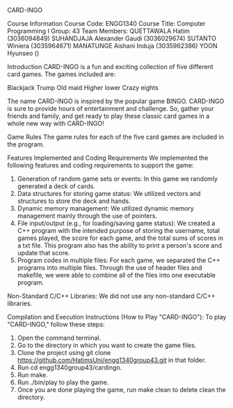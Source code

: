CARD-INGO

Course Information
Course Code: ENGG1340
Course Title: Computer Programming I
Group: 43
Team Members:
QUETTAWALA Hatim (3036094849)
SUHANDJAJA Alexander Gaudi (3036029674)
SUTANTO Winiera (3035964671)
MANATUNGE Aishani Induja (3035962386)
YOON Hyunseo ()

Introduction
CARD-INGO is a fun and exciting collection of five different card games. The games included are:

Blackjack
Trump
Old maid
Higher lower
Crazy eights

The name CARD-INGO is inspired by the popular game BINGO. CARD-INGO is sure to provide hours of entertainment and challenge. So, gather your friends and family, and get ready to play these classic card games in a whole new way with CARD-INGO!

Game Rules
The game rules for each of the five card games are included in the program.

Features Implemented and Coding Requirements
We implemented the following features and coding requirements to support the game:

1. Generation of random game sets or events: In this game we randomly generated a deck of cards.
2. Data structures for storing game status: We utilized vectors and structures to store the deck and hands.
3. Dynamic memory management: We utilized dynamic memory management mainly through the use of pointers.
4. File input/output (e.g., for loading/saving game status): We created a C++ program with the intended purpose of storing the username, total games played, the score for each game, and the total sums of scores in a txt file. This program also has the ability to print a person's score and update that score.
5. Program codes in multiple files: For each game, we separated the C++ programs into multiple files. Through the use of header files and makefile, we were able to combine all of the files into one executable program.

Non-Standard C/C++ Libraries:
We did not use any non-standard C/C++ libraries.

Compilation and Execution Instructions (How to Play "CARD-INGO"):
To play "CARD-INGO," follow these steps:

1. Open the command terminal.
2. Go to the directory in which you want to create the game files.
3. Clone the project using git clone https://github.com/HatimsUni/engg1340group43.git in that folder.
4. Run cd engg1340group43/cardingo.
5. Run make.
6. Run ./bin/play to play the game.
7. Once you are done playing the game, run make clean to delete clean the directory.
